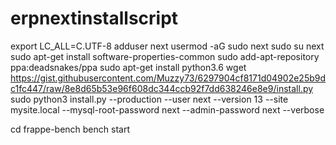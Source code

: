 # erpnextinstallscript

export LC_ALL=C.UTF-8
adduser next
usermod -aG sudo next
sudo su next
sudo apt-get install software-properties-common
sudo add-apt-repository ppa:deadsnakes/ppa
sudo apt-get install python3.6
wget https://gist.githubusercontent.com/Muzzy73/6297904cf8171d04902e25b9dc1fc447/raw/8e8d65b53e96f608dc344ccb92f7dd638246e8e9/install.py
sudo python3 install.py --production --user next --version 13 --site mysite.local --mysql-root-password next --admin-password next --verbose

cd frappe-bench
bench start